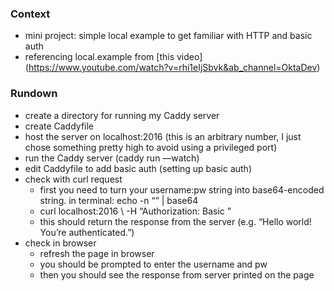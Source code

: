 ### Context
* mini project: simple local example to get familiar with HTTP and basic auth
* referencing local.example from [this video] (https://www.youtube.com/watch?v=rhi1eIjSbvk&ab_channel=OktaDev)

### Rundown
* create a directory for running my Caddy server
* create Caddyfile
* host the server on localhost:2016 (this is an arbitrary number, I just chose something pretty high to avoid using a privileged port)
* run the Caddy server (caddy run —watch)
* edit Caddyfile to add basic auth (setting up basic auth)
* check with curl request
    * first you need to turn your username:pw string into base64-encoded string. in terminal: echo -n “<string>” | base64
    * curl localhost:2016 \ -H “Authorization: Basic <base64 string>”
    * this should return the response from the server (e.g. “Hello world! You’re authenticated.”)
* check in browser
    * refresh the page in browser
    * you should be prompted to enter the username and pw
    * then you should see the response from server printed on the page


